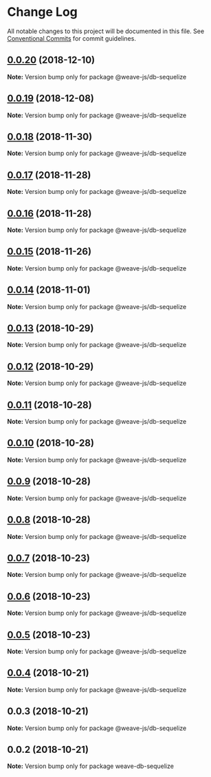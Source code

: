 # Change Log

All notable changes to this project will be documented in this file.
See [Conventional Commits](https://conventionalcommits.org) for commit guidelines.

## [0.0.20](https://github.com/fachw3rk/weave/compare/@weave-js/db-sequelize@0.0.19...@weave-js/db-sequelize@0.0.20) (2018-12-10)

**Note:** Version bump only for package @weave-js/db-sequelize





## [0.0.19](https://github.com/fachw3rk/weave/compare/@weave-js/db-sequelize@0.0.18...@weave-js/db-sequelize@0.0.19) (2018-12-08)

**Note:** Version bump only for package @weave-js/db-sequelize





## [0.0.18](https://github.com/fachw3rk/weave/compare/@weave-js/db-sequelize@0.0.17...@weave-js/db-sequelize@0.0.18) (2018-11-30)

**Note:** Version bump only for package @weave-js/db-sequelize





## [0.0.17](https://github.com/fachw3rk/weave/compare/@weave-js/db-sequelize@0.0.16...@weave-js/db-sequelize@0.0.17) (2018-11-28)

**Note:** Version bump only for package @weave-js/db-sequelize





## [0.0.16](https://github.com/fachw3rk/weave/compare/@weave-js/db-sequelize@0.0.15...@weave-js/db-sequelize@0.0.16) (2018-11-28)

**Note:** Version bump only for package @weave-js/db-sequelize





## [0.0.15](https://github.com/fachw3rk/weave/compare/@weave-js/db-sequelize@0.0.14...@weave-js/db-sequelize@0.0.15) (2018-11-26)

**Note:** Version bump only for package @weave-js/db-sequelize





## [0.0.14](https://github.com/fachw3rk/weave/compare/@weave-js/db-sequelize@0.0.13...@weave-js/db-sequelize@0.0.14) (2018-11-01)

**Note:** Version bump only for package @weave-js/db-sequelize





## [0.0.13](https://github.com/fachw3rk/weave/compare/@weave-js/db-sequelize@0.0.12...@weave-js/db-sequelize@0.0.13) (2018-10-29)

**Note:** Version bump only for package @weave-js/db-sequelize





## [0.0.12](https://github.com/fachw3rk/weave/compare/@weave-js/db-sequelize@0.0.11...@weave-js/db-sequelize@0.0.12) (2018-10-29)

**Note:** Version bump only for package @weave-js/db-sequelize





## [0.0.11](https://github.com/fachw3rk/weave/compare/@weave-js/db-sequelize@0.0.10...@weave-js/db-sequelize@0.0.11) (2018-10-28)

**Note:** Version bump only for package @weave-js/db-sequelize





## [0.0.10](https://github.com/fachw3rk/weave/compare/@weave-js/db-sequelize@0.0.9...@weave-js/db-sequelize@0.0.10) (2018-10-28)

**Note:** Version bump only for package @weave-js/db-sequelize





## [0.0.9](https://github.com/fachw3rk/weave/compare/@weave-js/db-sequelize@0.0.8...@weave-js/db-sequelize@0.0.9) (2018-10-28)

**Note:** Version bump only for package @weave-js/db-sequelize





## [0.0.8](https://github.com/fachw3rk/weave/compare/@weave-js/db-sequelize@0.0.7...@weave-js/db-sequelize@0.0.8) (2018-10-28)

**Note:** Version bump only for package @weave-js/db-sequelize





## [0.0.7](https://github.com/fachw3rk/weave/compare/@weave-js/db-sequelize@0.0.6...@weave-js/db-sequelize@0.0.7) (2018-10-23)

**Note:** Version bump only for package @weave-js/db-sequelize





## [0.0.6](https://github.com/fachw3rk/weave/compare/@weave-js/db-sequelize@0.0.5...@weave-js/db-sequelize@0.0.6) (2018-10-23)

**Note:** Version bump only for package @weave-js/db-sequelize





## [0.0.5](https://github.com/fachw3rk/weave/compare/@weave-js/db-sequelize@0.0.4...@weave-js/db-sequelize@0.0.5) (2018-10-23)

**Note:** Version bump only for package @weave-js/db-sequelize





## [0.0.4](https://github.com/fachw3rk/weave/compare/@weave-js/db-sequelize@0.0.3...@weave-js/db-sequelize@0.0.4) (2018-10-21)

**Note:** Version bump only for package @weave-js/db-sequelize





## 0.0.3 (2018-10-21)

**Note:** Version bump only for package @weave-js/db-sequelize





<a name="0.0.2"></a>
## 0.0.2 (2018-10-21)

**Note:** Version bump only for package weave-db-sequelize
